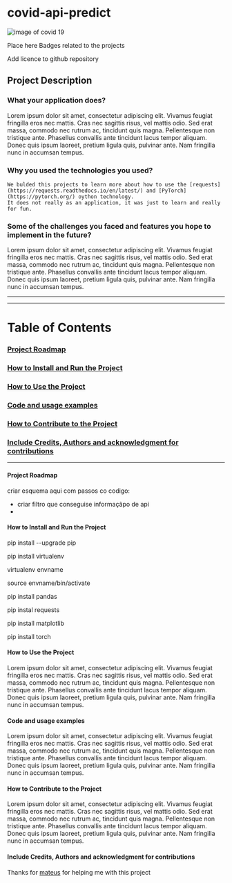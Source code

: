# covid-api-predict

![image of covid 19](https://ichef.bbci.co.uk/news/976/cpsprodpb/444E/production/_116368471_gettyimages-1212194377_virus_model.jpg)



Place here Badges related to the projects


Add licence to github repository


## Project Description

### What your application does?

Lorem ipsum dolor sit amet, consectetur adipiscing elit. Vivamus feugiat fringilla eros nec mattis. Cras nec sagittis risus, vel mattis odio. Sed erat massa, commodo nec rutrum ac, tincidunt quis magna. Pellentesque non tristique ante. Phasellus convallis ante tincidunt lacus tempor aliquam. Donec quis ipsum laoreet, pretium ligula quis, pulvinar ante. Nam fringilla nunc in accumsan tempus.  
 
 
### Why you used the technologies you used?

   
    We bulded this projects to learn more about how to use the [requests](https://requests.readthedocs.io/en/latest/) and [PyTorch](https://pytorch.org/) oython technology. 
    It does not really as an application, it was just to learn and really for fun.    
    
### Some of the challenges you faced and features you hope to implement in the future?

Lorem ipsum dolor sit amet, consectetur adipiscing elit. Vivamus feugiat fringilla eros nec mattis. Cras nec sagittis risus, vel mattis odio. Sed erat massa, commodo nec rutrum ac, tincidunt quis magna. Pellentesque non tristique ante. Phasellus convallis ante tincidunt lacus tempor aliquam. Donec quis ipsum laoreet, pretium ligula quis, pulvinar ante. Nam fringilla nunc in accumsan tempus. 



-----


-----


# Table of Contents
### [ Project Roadmap ](#Project_Roadmap)

### [ How to Install and Run the Project ](#How_to_install)

### [ How to Use the Project ](#How_to_use)

### [ Code and usage examples ](#examples)

### [ How to Contribute to the Project ](#how_to_contribute)

### [ Include Credits, Authors and acknowledgment for contributions ](#credits)



-----



<a name="Project_Roadmap">

#### Project Roadmap

criar esquema aqui com passos co codigo:
- criar filtro que conseguise informaçãpo de api
- 
</a>


<a name="How_to_install">

#### How to Install and Run the Project

pip install --upgrade pip

pip install virtualenv

virtualenv envname

source envname/bin/activate

pip install pandas

pip instal requests

pip install matplotlib

pip install torch
</a>

<a name="How_to_use">


#### How to Use the Project

Lorem ipsum dolor sit amet, consectetur adipiscing elit. Vivamus feugiat fringilla eros nec mattis. Cras nec sagittis risus, vel mattis odio. Sed erat massa, commodo nec rutrum ac, tincidunt quis magna. Pellentesque non tristique ante. Phasellus convallis ante tincidunt lacus tempor aliquam. Donec quis ipsum laoreet, pretium ligula quis, pulvinar ante. Nam fringilla nunc in accumsan tempus. 

</a>

<a name="examples">

#### Code and usage examples

Lorem ipsum dolor sit amet, consectetur adipiscing elit. Vivamus feugiat fringilla eros nec mattis. Cras nec sagittis risus, vel mattis odio. Sed erat massa, commodo nec rutrum ac, tincidunt quis magna. Pellentesque non tristique ante. Phasellus convallis ante tincidunt lacus tempor aliquam. Donec quis ipsum laoreet, pretium ligula quis, pulvinar ante. Nam fringilla nunc in accumsan tempus. 

</a>


<a name="how_to_contribute">


#### How to Contribute to the Project

Lorem ipsum dolor sit amet, consectetur adipiscing elit. Vivamus feugiat fringilla eros nec mattis. Cras nec sagittis risus, vel mattis odio. Sed erat massa, commodo nec rutrum ac, tincidunt quis magna. Pellentesque non tristique ante. Phasellus convallis ante tincidunt lacus tempor aliquam. Donec quis ipsum laoreet, pretium ligula quis, pulvinar ante. Nam fringilla nunc in accumsan tempus. 

</a>

<a name="credits">

#### Include Credits, Authors and acknowledgment for contributions

Thanks for [mateus](https://github.com/mateusgmiguel2003) for helping me with this project

</a>

